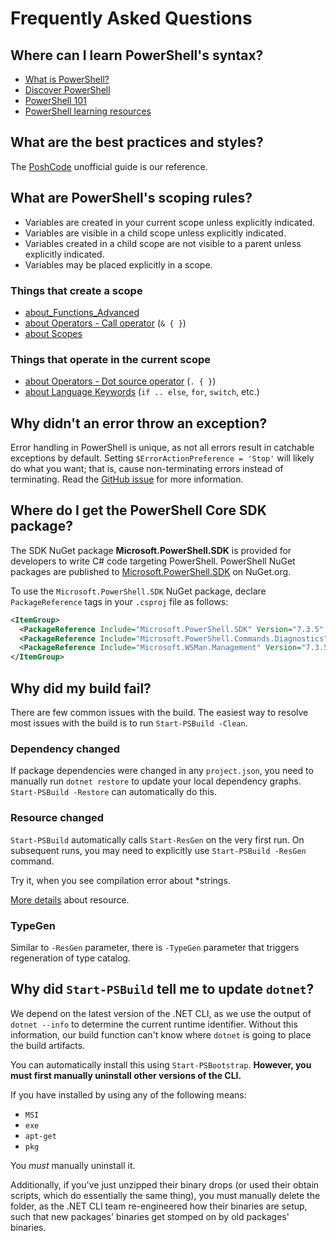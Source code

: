 # Frequently Asked Questions

## Where can I learn PowerShell's syntax?

- [What is PowerShell?][12]
- [Discover PowerShell][09]
- [PowerShell 101][11]
- [PowerShell learning resources][10]

## What are the best practices and styles?

The [PoshCode][03] unofficial guide is our reference.

## What are PowerShell's scoping rules?

- Variables are created in your current scope unless explicitly indicated.
- Variables are visible in a child scope unless explicitly indicated.
- Variables created in a child scope are not visible to a parent unless explicitly indicated.
- Variables may be placed explicitly in a scope.

### Things that create a scope

- [about_Functions_Advanced][04]
- [about Operators - Call operator][06] (`& { }`)
- [about Scopes][08]

### Things that operate in the current scope

- [about Operators - Dot source operator][07] (`. { }`)
- [about Language Keywords][05] (`if .. else`, `for`, `switch`, etc.)

## Why didn't an error throw an exception?

Error handling in PowerShell is unique, as not all errors result in catchable exceptions by default.
Setting `$ErrorActionPreference = 'Stop'` will likely do what you want; that is, cause
non-terminating errors instead of terminating. Read the [GitHub issue][02] for more information.

## Where do I get the PowerShell Core SDK package?

The SDK NuGet package **Microsoft.PowerShell.SDK** is provided for developers to write C# code
targeting PowerShell. PowerShell NuGet packages are published to [Microsoft.PowerShell.SDK][13] on
NuGet.org.

To use the `Microsoft.PowerShell.SDK` NuGet package, declare `PackageReference` tags in your
`.csproj` file as follows:

```xml
<ItemGroup>
  <PackageReference Include="Microsoft.PowerShell.SDK" Version="7.3.5" />
  <PackageReference Include="Microsoft.PowerShell.Commands.Diagnostics" Version="7.3.5" />
  <PackageReference Include="Microsoft.WSMan.Management" Version="7.3.5"/>
</ItemGroup>
```

## Why did my build fail?

There are few common issues with the build. The easiest way to resolve most issues with the build is
to run `Start-PSBuild -Clean`.

### Dependency changed

If package dependencies were changed in any `project.json`, you need to manually run
`dotnet restore` to update your local dependency graphs. `Start-PSBuild -Restore` can automatically
do this.

### Resource changed

`Start-PSBuild` automatically calls `Start-ResGen` on the very first run. On subsequent runs, you
may need to explicitly use `Start-PSBuild -ResGen` command.

Try it, when you see compilation error about *strings.

[More details][01] about resource.

### TypeGen

Similar to `-ResGen` parameter, there is `-TypeGen` parameter that triggers regeneration of type
catalog.

## Why did `Start-PSBuild` tell me to update `dotnet`?

We depend on the latest version of the .NET CLI, as we use the output of `dotnet --info` to
determine the current runtime identifier. Without this information, our build function can't know
where `dotnet` is going to place the build artifacts.

You can automatically install this using `Start-PSBootstrap`.
**However, you must first manually uninstall other versions of the CLI.**

If you have installed by using any of the following means:

- `MSI`
- `exe`
- `apt-get`
- `pkg`

You *must* manually uninstall it.

Additionally, if you've just unzipped their binary drops (or used their obtain scripts, which do
essentially the same thing), you must manually delete the folder, as the .NET CLI team re-engineered
how their binaries are setup, such that new packages' binaries get stomped on by old packages'
binaries.

<!-- updated link references -->
[01]: dev-process/resx-files.md
[02]: https://github.com/MicrosoftDocs/PowerShell-Docs/issues/1583
[03]: https://github.com/PoshCode/PowerShellPracticeAndStyle
[04]: https://learn.microsoft.com/powershell/module/microsoft.powershell.core/about/about_functions_advanced
[05]: https://learn.microsoft.com/powershell/module/microsoft.powershell.core/about/about_language_keywords
[06]: https://learn.microsoft.com/powershell/module/microsoft.powershell.core/about/about_operators#call-operator-
[07]: https://learn.microsoft.com/powershell/module/microsoft.powershell.core/about/about_operators#dot-sourcing-operator-
[08]: https://learn.microsoft.com/powershell/module/microsoft.powershell.core/about/about_scopes
[09]: https://learn.microsoft.com/powershell/scripting/discover-powershell
[10]: https://learn.microsoft.com/powershell/scripting/learn/more-powershell-learning
[11]: https://learn.microsoft.com/powershell/scripting/learn/ps101/00-introduction
[12]: https://learn.microsoft.com/powershell/scripting/overview
[13]: https://www.nuget.org/packages/Microsoft.PowerShell.SDK
